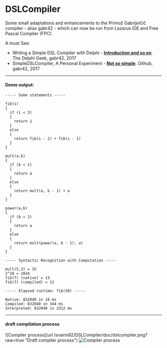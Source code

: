 # DSLCompiler
Some small adaptations and enhancements to the Primož Gabrijelčič compiler - alias gabr42 - which can now be run from Lazarus IDE and Free Pascal Compiler (FPC).

A must See:

* Writing a Simple DSL Compiler with Delphi  - **[Introduction and so on](https://www.thedelphigeek.com/2017/08/writing-simple-dsl-compiler-with-delphi.html)**. The Delphi Geek, gabr42, 2017
* SimpleDSLCompiler, A Personal Experiment - **[Not so simple](https://github.com/gabr42/SimpleDSLCompiler)**. Github, gabr42, 2017

***

#### Demo output:

```
----- Some statements -----

fib(i)
{
  if (i < 3)
  {
    return 1
  }
  else
  {
    return fib(i - 2) + fib(i - 1)
  }
}

mult(a,b)
{
  if (b < 2)
  {
    return a
  }
  else
  {
    return mult(a, b - 1) + a
  }
}

power(a,b)
{
  if (b < 2)
  {
    return a
  }
  else
  {
    return mult(power(a, b - 1), a)
  }
}

----- Syntactic Recognition with Computation -----

mult(5,3) = 15
2^10 = 1024
fib(7) (native) = 13
fib(7) (compiled) = 13

----- Elapsed runtime: fib(30) -----

Native: 832040 in 16 ms
Compiled: 832040 in 344 ms
Interpreted: 832040 in 2312 ms
```

***

#### draft compilation process

![Compiler process](url /svarin92/DSLCompiler/doc/dslcompiler.png?raw=true "Draft compiler process")
<img src="/svarin92/DSLCompiler/doc/dslcompiler.png" alt="Compiler process" title="Draft compiler process">
